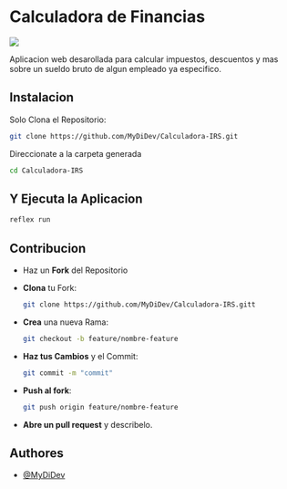 # Calculadora de Financias
[![](https://img.shields.io/badge/Version-1.0-green)]()


Aplicacion web desarollada para calcular impuestos, descuentos y mas sobre un sueldo bruto de algun empleado ya especifico.

## Instalacion

Solo Clona el Repositorio:


```bash
git clone https://github.com/MyDiDev/Calculadora-IRS.git
```

Direccionate a la carpeta generada

```bash
cd Calculadora-IRS
```

## Y Ejecuta la Aplicacion

```bash
reflex run
```


## Contribucion

- Haz un **Fork** del Repositorio 

- **Clona** tu Fork:
    ```bash 
    git clone https://github.com/MyDiDev/Calculadora-IRS.gitt
    ```
- **Crea** una nueva Rama:
    ```bash
    git checkout -b feature/nombre-feature
    ```
- **Haz tus Cambios** y el Commit:
    ```bash
    git commit -m "commit"
    ```
- **Push al fork**:
    ```bash
    git push origin feature/nombre-feature
    ```
- **Abre un pull request** y describelo.

## Authores

- [@MyDiDev](https://www.github.com/MyDiDev)
